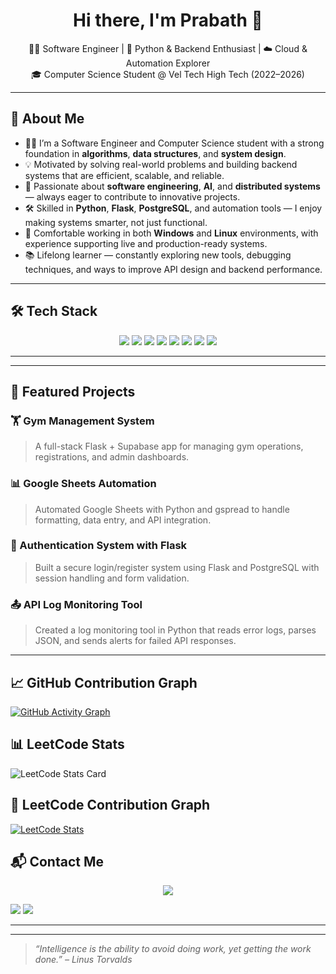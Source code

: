 <h1 align="center">Hi there, I'm Prabath 👋</h1>

<p align="center">
  👨‍💻 Software Engineer | 🐍 Python & Backend Enthusiast | ☁️ Cloud & Automation Explorer <br>
  🎓 Computer Science Student @ Vel Tech High Tech (2022–2026)
</p>

---

## 🧠 About Me

- 👨‍💻 I’m a Software Engineer and Computer Science student with a strong foundation in **algorithms**, **data structures**, and **system design**.
- 💡 Motivated by solving real-world problems and building backend systems that are efficient, scalable, and reliable.
- 🤖 Passionate about **software engineering**, **AI**, and **distributed systems** — always eager to contribute to innovative projects.
- 🛠️ Skilled in **Python**, **Flask**, **PostgreSQL**, and automation tools — I enjoy making systems smarter, not just functional.
- 🧰 Comfortable working in both **Windows** and **Linux** environments, with experience supporting live and production-ready systems.
- 📚 Lifelong learner — constantly exploring new tools, debugging techniques, and ways to improve API design and backend performance.



---

## 🛠 Tech Stack

<p align="center">
  <img src="https://img.shields.io/badge/Python-3776AB?style=for-the-badge&logo=python&logoColor=white" />
    <img src="https://img.shields.io/badge/Java-ED8B00?style=for-the-badge&logo=java&logoColor=white" />
  <img src="https://img.shields.io/badge/Shell_Script-4EAA25?style=for-the-badge&logo=gnu-bash&logoColor=white" />
  <img src="https://img.shields.io/badge/Flask-000000?style=for-the-badge&logo=flask&logoColor=white" />
  <img src="https://img.shields.io/badge/PostgreSQL-336791?style=for-the-badge&logo=postgresql&logoColor=white" />
  <img src="https://img.shields.io/badge/MySQL-4479A1?style=for-the-badge&logo=mysql&logoColor=white" />
  <img src="https://img.shields.io/badge/Linux-FCC624?style=for-the-badge&logo=linux&logoColor=black" />
  <img src="https://img.shields.io/badge/Supabase-3ECF8E?style=for-the-badge&logo=supabase&logoColor=white" />
</p>

---


---

## 📂 Featured Projects

### 🏋️ Gym Management System  
> A full-stack Flask + Supabase app for managing gym operations, registrations, and admin dashboards.  


### 📊 Google Sheets Automation  
> Automated Google Sheets with Python and gspread to handle formatting, data entry, and API integration.  


### 🔐 Authentication System with Flask  
> Built a secure login/register system using Flask and PostgreSQL with session handling and form validation.  


### 📤 API Log Monitoring Tool  
> Created a log monitoring tool in Python that reads error logs, parses JSON, and sends alerts for failed API responses.  


---


## 📈 GitHub Contribution Graph

[![GitHub Activity Graph](https://github-readme-activity-graph.vercel.app/graph?username=prabath17&theme=github-compact)](https://github.com/prabathv2005)


## 📊 LeetCode Stats

![LeetCode Stats Card](https://leetcard.jacoblin.cool/PRABATH_V?theme=dark&font=Karla&ext=activity)

## 🧠 LeetCode Contribution Graph

[![LeetCode Stats](https://leetcard.jacoblin.cool/prabathv2005?ext=heatmap&theme=dark)](https://leetcode.com/prabathv2005)

## 📬 Contact Me

<p align="center">
  <a href="mailto:prabathsuseela@gmail.com"><img src="https://img.shields.io/badge/Email-D14836?style=for-the-badge&logo=gmail&logoColor=white" /></a>

  <a href="https://www.linkedin.com/in/prabath-suseela-695b8028b/"><img src="https://img.shields.io/badge/LinkedIn-0077B5?style=for-the-badge&logo=linkedin&logoColor=white" /></a>
    <a href="https://leetcode.com/u/PRABATH_V/"><img src="https://img.shields.io/badge/LeetCode-FFA116?style=for-the-badge&logo=leetcode&logoColor=black" /></a>
</p>


---

---

> _“Intelligence is the ability to avoid doing work, yet getting the work done.” – Linus Torvalds_

